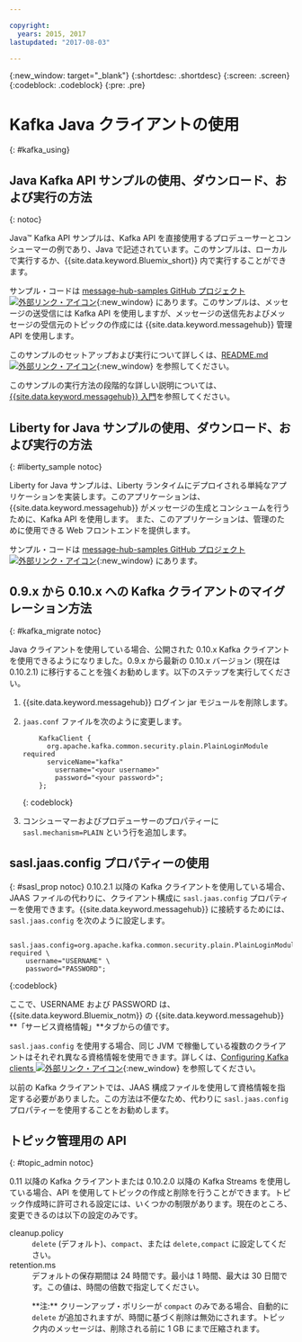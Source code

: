 ```yaml
---

copyright:
  years: 2015, 2017
lastupdated: "2017-08-03"

---
```


{:new_window: target="_blank"}
{:shortdesc: .shortdesc}
{:screen: .screen}
{:codeblock: .codeblock}
{:pre: .pre}

# Kafka Java クライアントの使用
{: #kafka_using}

## Java Kafka API サンプルの使用、ダウンロード、および実行の方法
{: notoc}

Java&trade; Kafka API サンプルは、Kafka API を直接使用するプロデューサーとコンシューマーの例であり、Java で記述されています。このサンプルは、ローカルで実行するか、{{site.data.keyword.Bluemix_short}} 内で実行することができます。

サンプル・コードは [message-hub-samples GitHub プロジェクト ![外部リンク・アイコン](../../icons/launch-glyph.svg "外部リンク・アイコン")](https://github.com/ibm-messaging/message-hub-samples/tree/master/kafka-java-console-sample){:new_window} にあります。このサンプルは、メッセージの送受信には Kafka API を使用しますが、メッセージの送信先およびメッセージの受信元のトピックの作成には {{site.data.keyword.messagehub}} 管理 API を使用します。

このサンプルのセットアップおよび実行について詳しくは、[README.md ![外部リンク・アイコン](../../icons/launch-glyph.svg "外部リンク・アイコン")](https://github.com/ibm-messaging/message-hub-samples/tree/master/kafka-java-console-sample){:new_window} を参照してください。

このサンプルの実行方法の段階的な詳しい説明については、[{{site.data.keyword.messagehub}} 入門](/docs/services/MessageHub/index.html#getting_started_steps)を参照してください。

## Liberty for Java サンプルの使用、ダウンロード、および実行の方法
{: #liberty_sample notoc}

Liberty for Java サンプルは、Liberty ランタイムにデプロイされる単純なアプリケーションを実装します。このアプリケーションは、{{site.data.keyword.messagehub}} がメッセージの生成とコンシュームを行うために、Kafka API を使用します。
また、このアプリケーションは、管理のために使用できる Web フロントエンドを提供します。

サンプル・コードは [message-hub-samples GitHub プロジェクト ![外部リンク・アイコン](../../icons/launch-glyph.svg "外部リンク・アイコン")](https://github.com/ibm-messaging/message-hub-samples/tree/master/kafka-java-liberty-sample){:new_window} にあります。

## 0.9.x から 0.10.x への Kafka クライアントのマイグレーション方法
{: #kafka_migrate notoc}


Java クライアントを使用している場合、公開された 0.10.x Kafka クライアントを使用できるようになりました。0.9.x から最新の 0.10.x バージョン (現在は 0.10.2.1) に移行することを強くお勧めします。以下のステップを実行してください。

1. {{site.data.keyword.messagehub}} ログイン jar モジュールを削除します。
2. <code>jaas.conf</code> ファイルを次のように変更します。
    ```
        KafkaClient {
          org.apache.kafka.common.security.plain.PlainLoginModule required
          serviceName="kafka"
            username="<your username>"
            password="<your password>";
        };
    ```
    {: codeblock}

3. コンシューマーおよびプロデューサーのプロパティーに <code>sasl.mechanism=PLAIN</code> という行を追加します。

<!--
17/10/17 - Karen: following info duplicated at messagehub063 
-->

## sasl.jaas.config プロパティーの使用
{: #sasl_prop notoc}
0.10.2.1 以降の Kafka クライアントを使用している場合、JAAS ファイルの代わりに、クライアント構成に <code>sasl.jaas.config</code> プロパティーを使用できます。{{site.data.keyword.messagehub}} に接続するためには、<code>sasl.jaas.config</code> を次のように設定します。
<pre>
<code>    sasl.jaas.config=org.apache.kafka.common.security.plain.PlainLoginModule required \
    username="USERNAME" \
    password="PASSWORD";</code>
</pre>
{:codeblock}

ここで、USERNAME および PASSWORD は、{{site.data.keyword.Bluemix_notm}} の {{site.data.keyword.messagehub}} **「サービス資格情報」**タブからの値です。

<code>sasl.jaas.config</code> を使用する場合、同じ JVM で稼働している複数のクライアントはそれぞれ異なる資格情報を使用できます。詳しくは、[Configuring Kafka clients  ![外部リンク・アイコン](../../icons/launch-glyph.svg "外部リンク・アイコン")](http://kafka.apache.org/documentation/#security_sasl_plain_clientconfig){:new_window} を参照してください。

以前の Kafka クライアントでは、JAAS 構成ファイルを使用して資格情報を指定する必要がありました。この方法は不便なため、代わりに <code>sasl.jaas.config</code> プロパティーを使用することをお勧めします。

<!-- 
17/10/17 - Karen: following info duplicated at messagehub108
 -->

## トピック管理用の API
{: #topic_admin notoc}

0.11 以降の Kafka クライアントまたは 0.10.2.0 以降の Kafka Streams を使用している場合、API を使用してトピックの作成と削除を行うことができます。トピック作成時に許可される設定には、いくつかの制限があります。現在のところ、変更できるのは以下の設定のみです。

<dl>
<dt>cleanup.policy</dt>
<dd><code>delete</code> (デフォルト)、<code>compact</code>、または <code>delete,compact</code> に設定してください。</dd>
<dt>retention.ms</dt>
<dd>デフォルトの保存期間は 24 時間です。最小は 1 時間、最大は 30 日間です。この値は、時間の倍数で指定してください。

<p>**注:**
クリーンアップ・ポリシーが <code>compact</code> のみである場合、自動的に <code>delete</code> が追加されますが、時間に基づく削除は無効にされます。トピック内のメッセージは、削除される前に 1 GB にまで圧縮されます。</p>
</dd>
</dl>

<!--
new topic that includes content from existing topics about samples and migration
-->
